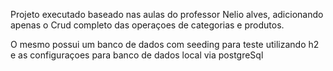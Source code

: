 Projeto executado baseado nas aulas do professor Nelio alves, adicionando apenas o Crud completo das operaçoes de categorias e produtos.

O mesmo possui um banco de dados com seeding para teste utilizando h2 e as configuraçoes para banco de dados local via postgreSql


